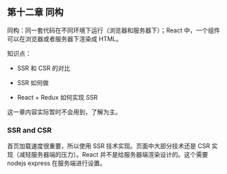 ## 第十二章 同构

同构：同一套代码在不同环境下运行（浏览器和服务器下）；React 中，一个组件可以在浏览器或者服务器下渲染成 HTML。

知识点：

- SSR 和 CSR 的对比

- SSR 如何做

- React + Redux 如何实现 SSR

这一章内容实际暂时不会用到，了解为主。

### SSR and CSR

首页加载速度很重要，所以使用 SSR 技术实现。页面中大部分技术还是 CSR 实现（减轻服务器端的压力）。React 并不是给服务器端渲染设计的。这个需要 nodejs express 在服务端进行设置。
